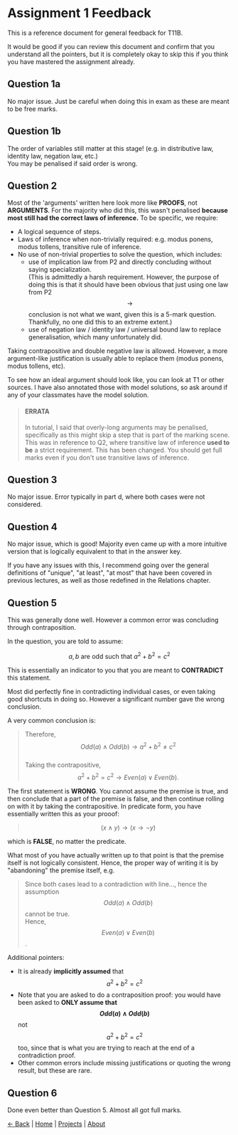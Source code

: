 # Assignment 1 Feedback
This is a reference document for general feedback for T11B. <br>

It would be good if you can review this document and confirm that you understand all the pointers, but it is completely okay to skip this if you think you have mastered the assignment already. <br>

<script type="text/javascript" async
  src="https://cdnjs.cloudflare.com/ajax/libs/mathjax/3.2.2/es5/tex-mml-chtml.js">
</script>

## Question 1a
No major issue. Just be careful when doing this in exam as these are meant to be free marks.

## Question 1b
The order of variables still matter at this stage! (e.g. in distributive law, identity law, negation law, etc.) <br>
You may be penalised if said order is wrong.

## Question 2
Most of the 'arguments' written here look more like **PROOFS**, not **ARGUMENTS**.
For the majority who did this, this wasn't penalised **because most still had the correct laws of inference.** To be specific, we require:
* A logical sequence of steps.
* Laws of inference when non-trivially required: e.g. modus ponens, modus tollens, transitive rule of inference.
* No use of non-trivial properties to solve the question, which includes:
  * use of implication law from P2 and directly concluding without saying specialization. <br>
  (This is admittedly a harsh requirement. However, the purpose of doing this is that it should have been obvious that just using one law from P2 $$\to$$ conclusion is not what we want, given this is a 5-mark question. Thankfully, no one did this to an extreme extent.)
  * use of negation law / identity law / universal bound law to replace generalisation, which many unfortunately did.

Taking contrapositive and double negative law is allowed. However, a more argument-like justification is usually able to replace them (modus ponens, modus tollens, etc).

To see how an ideal argument should look like, you can look at T1 or other sources. I have also annotated those with model solutions, so ask around if any of your classmates have the model solution.

> #### ERRATA
> In tutorial, I said that overly-long arguments may be penalised, specifically as this might skip a step that is part of the marking scene. This was in reference to Q2, where transitive law of inference **used to be** a strict requirement. This has been changed. You should get full marks even if you don't use transitive laws of inference.

## Question 3
No major issue. Error typically in part d, where both cases were not considered.

## Question 4
No major issue, which is good! Majority even came up with a more intuitive version that is logically equivalent to that in the answer key. <br>

If you have any issues with this, I recommend going over the general definitions of "unique", "at least", "at most" that have been covered in previous lectures, as well as those redefined in the Relations chapter.

## Question 5

This was generally done well. However a common error was concluding through contraposition. <br>

In the question, you are told to assume:  

$$a, b \text{ are odd such that } a^2 + b^2 = c^2$$

This is essentially an indicator to you that you are meant to **CONTRADICT** this statement.

Most did perfectly fine in contradicting individual cases, or even taking good shortcuts in doing so. However a significant number gave the wrong conclusion.  

A very common conclusion is:

> Therefore, $$Odd(a) \wedge Odd(b) \to a^2 + b^2 \neq c^2$$  
> Taking the contrapositive, $$a^2 + b^2 = c^2 \to Even(a) \vee Even(b).$$

The first statement is **WRONG**. You cannot assume the premise is true, and then conclude that a part of the premise is false, and then continue rolling on with it by taking the contrapositive. In predicate form, you have essentially written this as your prooof: 

> $$(x \wedge y) \to (x \to \neg y)$$


which is **FALSE**, no matter the predicate.

What most of you have actually written up to that point is that the premise itself is not logically consistent. Hence, the proper way of writing it is by "abandoning" the premise itself, e.g.

> Since both cases lead to a contradiction with line..., hence the assumption 
> $$Odd(a) \wedge Odd(b)$$ cannot be true.  
> Hence, $$Even(a) \vee Even(b)$$.

Additional pointers:
* It is already **implicitly assumed** that $$a^2 + b^2 = c^2$$  
* Note that you are asked to do a contraposition proof: you would have been asked to **ONLY assume that $$Odd(a) \wedge Odd(b)$$** not $$a^2 + b^2 = c^2$$ too, since that is what you are trying to reach at the end of a contradiction proof.
* Other common errors include missing justifications or quoting the wrong result, but these are rare.

## Question 6
Done even better than Question 5. Almost all got full marks.

<a href="javascript:history.back()">← Back</a> | [Home](/) | [Projects](/pages/projects.md) | [About](/pages/about/about.md)